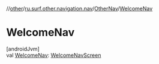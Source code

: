 //[other](../../../index.md)/[ru.surf.other.navigation.nav](../index.md)/[OtherNav](index.md)/[WelcomeNav](-welcome-nav.md)

# WelcomeNav

[androidJvm]\
val [WelcomeNav](-welcome-nav.md): [WelcomeNavScreen](../../ru.surf.other.navigation.nav.impl/-welcome-nav-screen/index.md)
